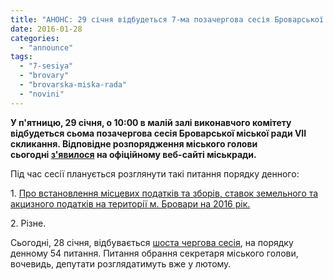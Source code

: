 ```yaml
---
title: "АНОНС: 29 січня відбудеться 7-ма позачергова сесія Броварської міської ради"
date: 2016-01-28
categories: 
  - "announce"
tags: 
  - "7-sesiya"
  - "brovary"
  - "brovarska-miska-rada"
  - "novini"
---
```


**У п'ятницю, 29 січня, о 10:00 в малій залі виконавчого комітету відбудеться сьома позачергова сесія Броварської міської ради VII скликання. Відповідне розпорядження міського голови сьогодні [з'явилося](http://brovary-rada.gov.ua/rozporyadzhennya-m%D1%96skogo-golovi-v%D1%96d-28012016-%E2%84%96-18-od-pro-sklikannya-somo%D1%97-pozachergovo%D1%97-ses%D1%96%D1%97-brovar) на офіційному веб-сайті міськради.**

Під час сесії планується розглянути такі питання порядку денного:

1\. [Про встановлення місцевих податків та зборів, ставок земельного та акцизного податків на території м. Бровари на 2016 рік.](http://brovary-rada.gov.ua/proekt-r%D1%96shennya-m%D1%96sko%D1%97-radi-pro-vstanovlennya-m%D1%96stsevikh-podatk%D1%96v-%D1%96-zbor%D1%96v-stavok-zemelnogo-ta-akts)

2\. Різне.

Сьогодні, 28 січня, відбувається [шоста чергова сесія](https://mpz.brovary.org/zavtra-sesiya-miskoyi-rady-u-poryadku-dennomu-54-pytannya-sekretarya-znovu-ne-obyratymut/), на порядку денному 54 питання. Питання обрання секретаря міського голови, вочевидь, депутати розглядатимуть вже у лютому.
